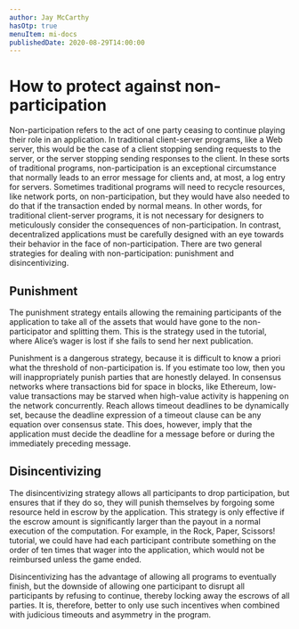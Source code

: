 ```yaml
---
author: Jay McCarthy
hasOtp: true
menuItem: mi-docs
publishedDate: 2020-08-29T14:00:00
---
```


# How to protect against non-participation

Non-participation refers to the act of one party ceasing to continue playing their role in an application. In traditional client-server programs, like a Web server, this would be the case of a client stopping sending requests to the server, or the server stopping sending responses to the client. In these sorts of traditional programs, non-participation is an exceptional circumstance that normally leads to an error message for clients and, at most, a log entry for servers. Sometimes traditional programs will need to recycle resources, like network ports, on non-participation, but they would have also needed to do that if the transaction ended by normal means. In other words, for traditional client-server programs, it is not necessary for designers to meticulously consider the consequences of non-participation. In contrast, decentralized applications must be carefully designed with an eye towards their behavior in the face of non-participation. There are two general strategies for dealing with non-participation: punishment and disincentivizing.

## Punishment

The punishment strategy entails allowing the remaining participants of the application to take all of the assets that would have gone to the non-participator and splitting them. This is the strategy used in the tutorial, where Alice’s wager is lost if she fails to send her next publication.

Punishment is a dangerous strategy, because it is difficult to know a priori what the threshold of non-participation is. If you estimate too low, then you will inappropriately punish parties that are honestly delayed. In consensus networks where transactions bid for space in blocks, like Ethereum, low-value transactions may be starved when high-value activity is happening on the network concurrently. Reach allows timeout deadlines to be dynamically set, because the deadline expression of a timeout clause can be any equation over consensus state. This does, however, imply that the application must decide the deadline for a message before or during the immediately preceding message.

## Disincentivizing

The disincentivizing strategy allows all participants to drop participation, but ensures that if they do so, they will punish themselves by forgoing some resource held in escrow by the application. This strategy is only effective if the escrow amount is significantly larger than the payout in a normal execution of the computation. For example, in the Rock, Paper, Scissors! tutorial, we could have had each participant contribute something on the order of ten times that wager into the application, which would not be reimbursed unless the game ended.

Disincentivizing has the advantage of allowing all programs to eventually finish, but the downside of allowing one participant to disrupt all participants by refusing to continue, thereby locking away the escrows of all parties. It is, therefore, better to only use such incentives when combined with judicious timeouts and asymmetry in the program.